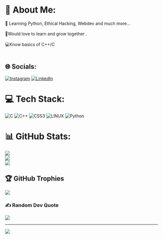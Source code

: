 # 💫 About Me:
🔭 Learning Python, Ethical Hacking, Webdev and much more...<br><br>🤝Would love to learn and grow together . <br><br>💻Know basics of C++/C<br><br>


## 🌐 Socials:
[![Instagram](https://img.shields.io/badge/Instagram-%23E4405F.svg?logo=Instagram&logoColor=white)](https://instagram.com/_.chitransh_saxena._) [![LinkedIn](https://img.shields.io/badge/LinkedIn-%230077B5.svg?logo=linkedin&logoColor=white)](https://linkedin.com/in/www.linkedin.com/in/chitranshatlkdin) 

# 💻 Tech Stack:
![C](https://img.shields.io/badge/c-%2300599C.svg?style=plastic&logo=c&logoColor=white) ![C++](https://img.shields.io/badge/c++-%2300599C.svg?style=plastic&logo=c%2B%2B&logoColor=white) ![CSS3](https://img.shields.io/badge/css3-%231572B6.svg?style=plastic&logo=css3&logoColor=white) ![LINUX](https://img.shields.io/badge/Linux-FCC624?style=plastic&logo=linux&logoColor=black) ![Python](https://img.shields.io/badge/python-3670A0?style=plastic&logo=python&logoColor=ffdd54)
# 📊 GitHub Stats:
![](https://github-readme-stats.vercel.app/api?username=CSroseX&theme=midnight-purple&hide_border=true&include_all_commits=false&count_private=true)<br/>
![](https://github-readme-streak-stats.herokuapp.com/?user=CSroseX&theme=midnight-purple&hide_border=true)<br/>
![](https://github-readme-stats.vercel.app/api/top-langs/?username=CSroseX&theme=midnight-purple&hide_border=true&include_all_commits=false&count_private=true&layout=compact)

## 🏆 GitHub Trophies
![](https://github-profile-trophy.vercel.app/?username=CSroseX&theme=monokai&no-frame=false&no-bg=true&margin-w=4)

### ✍️ Random Dev Quote
![](https://quotes-github-readme.vercel.app/api?type=vetical&theme=gruvbox)

---
[![](https://visitcount.itsvg.in/api?id=CSroseX&icon=7&color=5)](https://visitcount.itsvg.in)

<!-- Proudly created with GPRM ( https://gprm.itsvg.in ) -->
